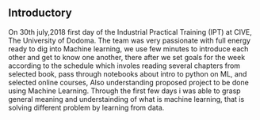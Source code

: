 ## Introductory
On 30th july,2018 first day of the Industrial Practical Training (IPT) at CIVE, The University of Dodoma. The team was very passionate with full energy ready to dig into Machine learning,
we use few minutes to introduce each other and get to know one another, there after we set goals for the week according to the schedule which involes
reading several chapters from selected book, pass through notebooks about intro to python on ML, and selected online courses, Also understanding proposed project to be done using Machine Learning.
Through the first few days i was able to grasp general meaning and understainding of what is machine learning, that is solving different problem by learning from data.

